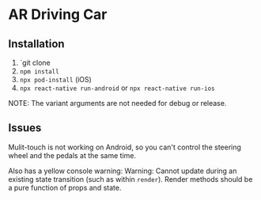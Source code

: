 # AR Driving Car

## Installation

1. `git clone
3. `npm install`
4. `npx pod-install` (iOS)
5. `npx react-native run-android` or `npx react-native run-ios`

NOTE: The variant arguments are not needed for debug or release.

## Issues

Mulit-touch is not working on Android, so you can't control the steering wheel and the pedals at the same time.

Also has a yellow console warning:
Warning: Cannot update during an existing state transition (such as within `render`). Render methods should be a pure function of props and state.
